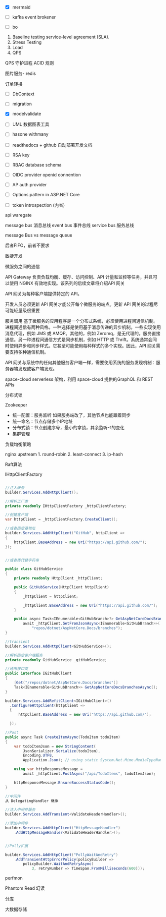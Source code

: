 + [x] mermaid
* [ ] kafka event brokener
* [ ] bo



1. Baseline testing
 service-level agreement (SLA).
2. Stress Testing
3. Load
4. QPS


QPS
守护进程
ACID 规则

图片服务- redis


订单转换


+ [ ] DbContext
+ [ ] migration
+ [x] modelvalidate
+ [ ] UML 数据图表工具
+ [ ] hasone withmany
+ [ ] readthedocs + github 自动部署开发文档
+ [ ] RSA key
+ [ ] RBAC database schema
+ [ ] OIDC provider  openid connention
+ [ ] AP auth provider
+ [ ] Options pattern in ASP.NET Core
+ [ ] token introspection (内省)


api waregate

message bus 消息总线
event bus 事件总线
service bus 服务总线

message Bus vs message queue

后者FIFO，前者不要求


敏捷开发

微服务之间的通信

API Gateway 负责负载均衡、缓存、访问控制、API 计量和监控等任务，并且可以使用 NGINX 有效地实现。该系列的后续文章将介绍API 网关

API 网关为每种客户端提供特定的 API。

开发人员必须更新 API 网关才能公开每个微服务的端点。更新 API 网关的过程尽可能轻量级很重要


服务调用
基于微服务的应用程序是一个分布式系统，必须使用进程间通信机制。进程间通信有两种风格。一种选择是使用基于消息传递的异步机制。一些实现使用消息代理，例如 JMS 或 AMQP。其他的，例如 Zeromq，是无代理的，服务直接通信。另一种进程间通信方式是同步机制，例如 HTTP 或 Thrift。系统通常会同时使用异步和同步样式。它甚至可能使用每种样式的多个实现。因此，API 网关需要支持多种通信机制。

API 网关与系统中的任何其他服务客户端一样，需要使用系统的服务发现机制：服务器端发现或客户端发现。


space-cloud serverless 架构，利用 space-cloud 提供的GraphQL 和 REST APIs


分布式锁

Zookeeper

- 统一配置：服务监听 如果服务端改了，其他节点也能跟着同步
- 统一命名：节点存储多个IP地址
- 分布式锁：节点创建序号，最小的拿锁，其余监听-1的变化
- 集群管理


负载均衡策略

  nginx upstream 1. round-robin 2. least-connect 3. ip-hash


Raft算法


IHttpClientFactory

```csharp

//注入服务
builder.Services.AddHttpClient();

//解析工厂类
private readonly IHttpClientFactory _httpClientFactory;

//创建客户端
var httpClient = _httpClientFactory.CreateClient();

//或者指定基地址
builder.Services.AddHttpClient("GitHub", httpClient =>
{
    httpClient.BaseAddress = new Uri("https://api.github.com/");
});


//或者类代替字符串

public class GitHubService
{
    private readonly HttpClient _httpClient;

    public GitHubService(HttpClient httpClient)
    {
        _httpClient = httpClient;

        _httpClient.BaseAddress = new Uri("https://api.github.com/");
    }

    public async Task<IEnumerable<GitHubBranch>?> GetAspNetCoreDocsBranchesAsync() =>
        await _httpClient.GetFromJsonAsync<IEnumerable<GitHubBranch>>(
            "repos/dotnet/AspNetCore.Docs/branches");
}

//transient
builder.Services.AddHttpClient<GitHubService>();

//解析指定客户端服务
private readonly GitHubService _gitHubService;

//通用接口类
public interface IGitHubClient
{
    [Get("/repos/dotnet/AspNetCore.Docs/branches")]
    Task<IEnumerable<GitHubBranch>> GetAspNetCoreDocsBranchesAsync();
}

builder.Services.AddRefitClient<IGitHubClient>()
  .ConfigureHttpClient(httpClient =>
  {
      httpClient.BaseAddress = new Uri("https://api.github.com/");

  });

//Post
public async Task CreateItemAsync(TodoItem todoItem)
{
    var todoItemJson = new StringContent(
        JsonSerializer.Serialize(todoItem),
        Encoding.UTF8,
        Application.Json); // using static System.Net.Mime.MediaTypeNames;

    using var httpResponseMessage =
        await _httpClient.PostAsync("/api/TodoItems", todoItemJson);

    httpResponseMessage.EnsureSuccessStatusCode();
}

//中间件
从 DelegatingHandler 继承

//注入中间件服务
builder.Services.AddTransient<ValidateHeaderHandler>();

//添加中间件
builder.Services.AddHttpClient("HttpMessageHandler")
    .AddHttpMessageHandler<ValidateHeaderHandler>();


//Polly扩展

builder.Services.AddHttpClient("PollyWaitAndRetry")
    .AddTransientHttpErrorPolicy(policyBuilder =>
        policyBuilder.WaitAndRetryAsync(
            3, retryNumber => TimeSpan.FromMilliseconds(600)));
```


perfmon

Phantom Read 幻读


分库

大数据存储
